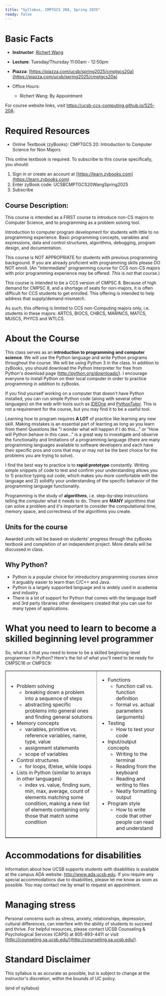 ```yaml
---
title: "Syllabus, CMPTGCS 20A, Spring 2025"
ready: false
---
```


# Basic Facts

* **Instructor**:
   [Richert Wang](http://www.cs.ucsb.edu/~richert)
* **Lecture**: Tuesday/Thursday 11:00am - 12:50pm
* **Piazza**: [https://piazza.com/ucsb/spring2025/cmptgcs20a](https://piazza.com/ucsb/spring2025/cmptgcs20a)
                                         
* Office Hours:
   * Richert Wang: By Appointment

For course website links, visit <https://ucsb-ccs-computing.github.io/S25-20A>.

# Required Resources

* Online Textbook (zyBooks): CMPTGCS 20: Introduction to Computer Science for Non Majors

This online textbook is required. To subscribe to this course specifically, you should:
1. Sign in or create an account at [https://learn.zybooks.com](https://learn.zybooks.com)
2. Enter zyBook code: UCSBCMPTGCS20WangSpring2025
3. Subscribe

## Course Description:

This course is intended as a FIRST course to introduce non-CS majors to Computer Science, and to programming as a problem solving tool.

Introduction to computer program development for students with little to no programming experience. Basic programming concepts, variables and expressions, data and control structures, algorithms, debugging, program design, and documentation.

This course is NOT APPROPRIATE for students with previous programming background. If you are already proficient with programming skills please DO NOT enroll. (An "intermediate" programming course for CCS non-CS majors with prior programming experience may be offered. *This* is *not* that course.)

This course is intended to be a CCS version of CMPSC 8. Because of high demand for CMPSC 8, and a shortage of seats for non-majors, it is often difficult for CCS students to get enrolled. This offering is intended to help address that supply/demand mismatch.

As such, this offering is limited to CCS non-Computing majors only, i.e. students in these majors: ARTCS, BIOCS, CHBCS, MARINCS, MATCS, MUSCS, PHYCS and WTLCS.

# About the Course

This class serves as an <strong>introduction to programming and computer science</strong>. We will use the Python language and write Python programs throughout the course. We will be using Python 3 in the class. In addition to zyBooks, you should download the Python Interpreter for free from Python's download page (http://python.org/downloads/). I encourage everyone to install Python on their local computer in order to practice programming in addition to zyBooks.

If you find yourself working on a computer that doesn't have Python installed, you can run simple Python code (along with several other languages) on the web with tools such as [IDEOne](https://ideone.com) and [PythonTutor](https://pythontutor.com/). This is not a requirement for the course, but you may find it to be a useful tool.

Learning how to program requires <strong>A LOT</strong> of practice like learning any new skill. Making mistakes is an essential part of learning as long as you learn from them! Questions like "I wonder what will happen if I do this..." or "How will Python behave in this case..." is a great way to investigate and observe the functionality and limitations of a programming language (there are many programming languages available to software developers and each have their specific pros and cons that may or may not be the best choice for the problems you are trying to solve).

I find the best way to practice is to <strong>rapid prototype</strong> constantly. Writing simple snippets of code to test and confirm your understanding allows you to 1) practice typing out code, which makes you more comfortable with the language and 2) solidify your understanding of the specific behavior of the programming language functionality.

Programming is the study of <strong>algorithms</strong>, i.e. step-by-step instructions telling the computer what it needs to do. There are <strong>MANY</strong> algorithms that can solve a problem and it's important to consider the computational time, memory space, and correctness of the algorithms you create.

## Units for the course

Awarded units will be based on students' progress through the zyBooks textbook and completion of an independent project. More details will be discussed in class.

## Why Python?

* Python is a popular choice for introductory programming courses since it arguably easier to learn than C/C++ and Java.
* Python is a largely supported language and is widely used in academia and industry.
* There is a lot of support for Python that comes with the language itself and 3rd party libraries other developers created that you can use for many types of applications.

# What you need to learn to become a skilled beginning level programmer

So, what is it that you need to know to be a skilled beginning-level programmer in Python? Here's the  list of what you'll need to be ready for CMPSC16 or CMPSC9:

<table border="1" cellspacing="1" cellpadding="1" id="topicTable">
  <tr>
    <td><ul class="style11">
      <li>Problem solving
        <ul>
            <li>breaking down a problem into a sequence of steps</li>
          <li>abstracting specific problems into general ones<br />
            and finding general solutions</li>
        </ul>
      </li>
      <li>Memory concepts
        <ul>
            <li>variables, primitive vs. reference variables, name, type, value</li>
          <li>assignment statements</li>
          <li>scope of variables</li>
        </ul>
      </li>
      <li>Control structures
        <ul>
            <li>for loops, if/else, while loops</li>
        </ul>
      </li>
      <li>Lists in Python (similar to arrays in other languages)
        <ul>
            <li>index vs. value, finding sum, min, max, average, count of elements matching some condition, making a new list of elements containing only those that match some condition</li>
        </ul>
      </li>
    </ul>    </td>
    <td><ul class="style11">
      <li>Functions
        <ul>
            <li>function call vs. function definition</li>
          <li>formal vs. actual parameters (arguments)</li>
        </ul>
      </li>
      <li>Testing
        <ul>
            <li>How to test your code</li>
        </ul>
      </li>
      <li>Input/output concepts
        <ul>
            <li>Writing to the terminal</li>
          <li>Reading from the keyboard</li>
          <li>Reading and writing to files</li>
          <li>Neatly formatting output</li>
        </ul>
      </li>
      <li>Program style
        <ul>
            <li>How to write code that other people can read and understand</li>
        </ul>
      </li>
    </ul>    </td>
  </tr>
</table>

# Accommodations for disabilities

Information about how UCSB supports students with disabilities is
available at the campus ADA website: <http://www.ada.ucsb.edu>. If you require any special accommodations due to disabilities, please let me know as soon as possible. You may contact me by email to request an appointment.

# Managing stress

Personal concerns such as stress, anxiety, relationships, depression, cultural differences, can interfere with the ability of students to succeed and thrive. For helpful resources, please contact UCSB Counseling & Psychological Services (CAPS) at 805-893-4411 or visit [http://counseling.sa.ucsb.edu/](http://counseling.sa.ucsb.edu/).

# Standard Disclaimer

This syllabus is as accurate as possible, but is subject to change at
the instructor's discretion, within the bounds of UC policy.

(end of syllabus)

